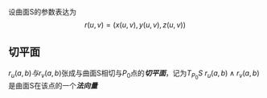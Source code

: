 设曲面S的参数表达为$$r(u,v)=(x(u,v),y(u,v),z(u,v))$$
## 切平面
$r_u(a,b)与r_v(a,b)$张成与曲面S相切与$P_0$点的***切平面***，记为$T_{P_0}S$
$r_u(a,b)\wedge r_v(a,b)$是曲面S在该点的一个***法向量***

